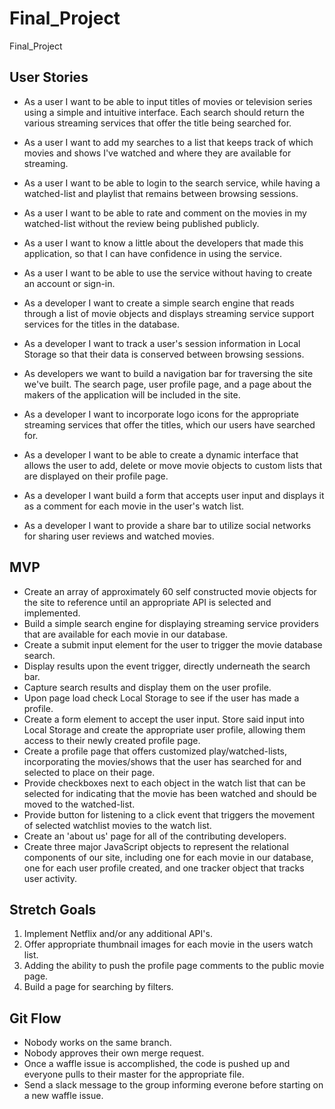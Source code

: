 # Final_Project
Final_Project

## User Stories
- As a user I want to be able to input titles of movies or television series using a simple and intuitive interface. Each search should return the various streaming services that offer the title being searched for.
- As a user I want to add my searches to a list that keeps track of which movies and shows I've watched and where they are available for streaming. 
- As a user I want to be able to login to the search service, while having a watched-list and playlist that remains between browsing sessions. 
- As a user I want to be able to rate and comment on the movies in my watched-list without the review being published publicly. 
- As a user I want to know a little about the developers that made this application, so that I can have confidence in using the service.
- As a user I want to be able to use the service without having to create an account or sign-in.

- As a developer I want to create a simple search engine that reads through a list of movie objects and displays streaming service support services for the titles in the database.
- As a developer I want to track a user's session information in Local Storage so that their data is conserved between browsing sessions.
- As developers we want to build a navigation bar for traversing the site we've built. The search page, user profile page,  and a page about the makers of the application will be included in the site.
- As a developer I want to incorporate logo icons for the appropriate streaming services that offer the titles, which our users have searched for. 
- As a developer I want to be able to create a dynamic interface that allows the user to add, delete or move movie objects to custom lists that are displayed on their profile page.
- As a developer I want build a form that accepts user input and displays it as a comment for each movie in the user's watch list.  
- As a developer I want to provide a share bar to utilize social networks for sharing user reviews and watched movies.

## MVP
- Create an array of approximately 60 self constructed movie objects for the site to reference until an appropriate API is selected and implemented. 
- Build a simple search engine for displaying streaming service providers that are available for each movie in our database. 
- Create a submit input element for the user to trigger the movie database search.
- Display results upon the event trigger, directly underneath the search bar.
- Capture search results and display them on the user profile. 
- Upon page load check Local Storage to see if the user has made a profile. 
- Create a form element to accept the user input. Store said input into Local Storage and create the appropriate user profile, allowing them access to their newly created profile page.
- Create a profile page that offers customized play/watched-lists, incorporating the movies/shows that the user has searched for and selected to place on their page. 
- Provide checkboxes next to each object in the watch list that can be selected for indicating that the movie has been watched and should be moved to the watched-list.
- Provide button for listening to a click event that triggers the movement of selected watchlist movies to the watch list.
- Create an 'about us' page for all of the contributing developers.
- Create three major JavaScript objects to represent the relational components of our site, including one for each movie in our database, one for each user profile created, and one tracker object that tracks user activity.

## Stretch Goals
1. Implement Netflix and/or any additional API's.
2. Offer appropriate thumbnail images for each movie in the users watch list.
3. Adding the ability to push the profile page comments to the public movie page.
4. Build a page for searching by filters.

## Git Flow
- Nobody works on the same branch.
- Nobody approves their own merge request.
- Once a waffle issue is accomplished, the code is pushed up and everyone pulls to their master for the appropriate file. 
- Send a slack message to the group informing everone before starting on a new waffle issue.
